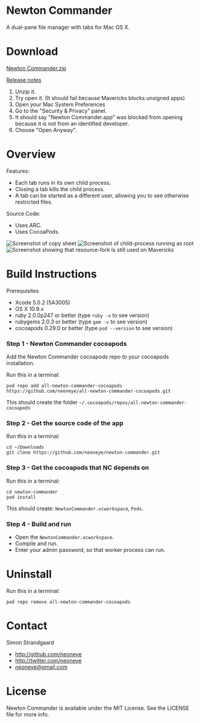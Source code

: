 # Newton Commander

A dual-pane file manager with tabs for Mac OS X.


# Download

[Newton Commander.zip](https://github.com/neoneye/newton-commander/releases/download/0.3.1/Newton.Commander.zip)

[Release notes](https://github.com/neoneye/newton-commander/releases/tag/0.3.1)


1. Unzip it.
2. Try open it. (It should fail because Mavericks blocks unsigned apps)
3. Open your Mac System Preferences
4. Go to the "Security & Privacy" panel.
5. It should say "Newton Commander.app" was blocked from opening because it is not from an identified developer.
6. Choose "Open Anyway".


# Overview

Features:
- Each tab runs in its own child process. 
- Closing a tab kills the child process.
- A tab can be started as a different user, allowing you to see otherwise restricted files.

Source Code:
- Uses ARC.
- Uses CocoaPods.

![Screenshot of copy sheet](https://raw.github.com/neoneye/newton-commander/master/source/docs/screenshot001.jpg)
![Screenshot of child-process running as root](https://raw.github.com/neoneye/newton-commander/master/source/docs/screenshot002.jpg)
![Screenshot showing that resource-fork is still used on Mavericks](https://raw.github.com/neoneye/newton-commander/master/source/docs/screenshot003.jpg)


# Build Instructions

Prerequisites
- Xcode 5.0.2 (5A3005)
- OS X 10.9.x
- ruby 2.0.0p247 or better (type `ruby -v` to see version)
- rubygems 2.0.3 or better (type `gem -v` to see version)
- cocoapods 0.29.0 or better (type `pod --version` to see version)


### Step 1 - Newton Commander cocoapods

Add the Newton Commander cocoapods repo to your cocoapods installation.

Run this in a terminal:

    pod repo add all-newton-commander-cocoapods https://github.com/neoneye/all-newton-commander-cocoapods.git

This should create the folder `~/.cocoapods/repos/all-newton-commander-cocoapods`


### Step 2 - Get the source code of the app

Run this in a terminal:

	cd ~/Downloads
	git clone https://github.com/neoneye/newton-commander.git


### Step 3 - Get the cocoapods that NC depends on

Run this in a terminal:

	cd newton-commander
	pod install

This should create: `NewtonCommander.xcworkspace`, `Pods`.


### Step 4 - Build and run

- Open the `NewtonCommander.xcworkspace`.
- Compile and run.
- Enter your admin password, so that worker process can run.


# Uninstall

Run this in a terminal:

    pod repo remove all-newton-commander-cocoapods


# Contact

Simon Strandgaard

- http://github.com/neoneye
- http://twitter.com/neoneye
- neoneye@gmail.com


# License

Newton Commander is available under the MIT License. See the LICENSE file for more info.
